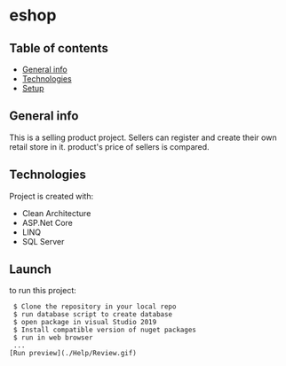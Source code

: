 # eshop

## Table of contents
* [General info](#general-info)
* [Technologies](#technologies)
* [Setup](#setup)

## General info
This is a selling product project. Sellers can register and create their own retail store in it.
product's price of sellers is compared. 
	
## Technologies
Project is created with:
 * Clean Architecture 
 * ASP.Net Core
 * LINQ
 * SQL Server
	
## Launch
to run this project:
```
 $ Clone the repository in your local repo
 $ run database script to create database
 $ open package in visual Studio 2019
 $ Install compatible version of nuget packages
 $ run in web browser
 ...
[Run preview](./Help/Review.gif)
